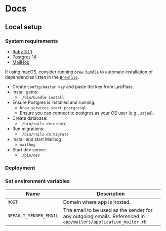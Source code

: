 # Docs

## Local setup

### System requirements

- [Ruby 3.1.1](https://www.ruby-lang.org)
- [Postgres 14](https://www.postgresql.org/)
- [MailHog](https://github.com/mailhog/MailHog)

If using macOS, consider
running [`brew bundle`](https://github.com/Homebrew/homebrew-bundle)
to automate installation of dependencies listen in the [`Brewfile`](Brewfile).

- Create `config/master.key` and paste the key from LastPass.
- Install gems:
  - `./bin/bundle install`
- Ensure Postgres is installed and running.
  - `brew services start postgresql`
  - Ensure you can connect to postgres as your OS user (e.g., `sajad`).
- Create database:
  - `./bin/rails db:create`
- Run migrations:
  - `./bin/rails db:migrate`
- Install and start Mailhog
  - `mailhog`
- Start dev server:
  - `./bin/dev`

### Deployment

### Set environment variables

| Name                   | Description                                                                                                   |
|------------------------|---------------------------------------------------------------------------------------------------------------|
| `HOST`                 | Domain where app is hosted.                                                                                   |
| `DEFAULT_SENDER_EMAIL` | The email to be used as the sender for any outgoing emails. Referenced in `app/mailers/application_mailer.rb` |